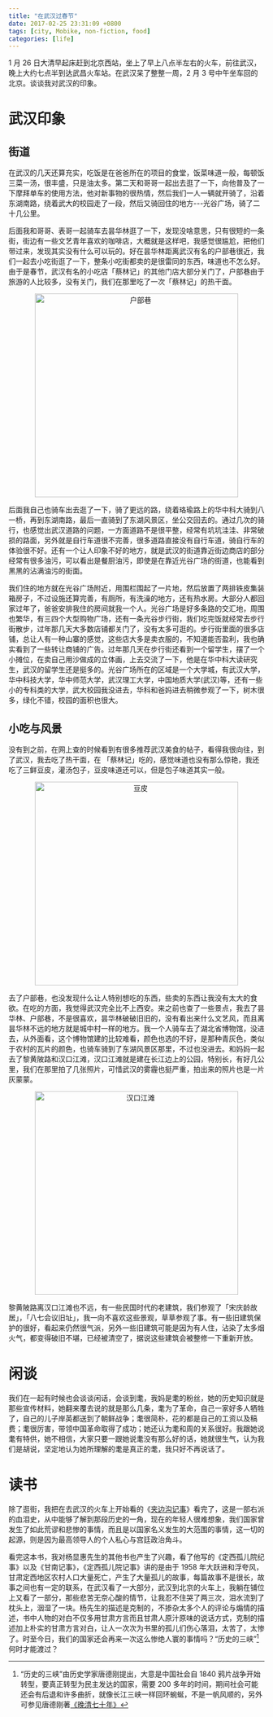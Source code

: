 ```yaml
---
title: "在武汉过春节"
date: 2017-02-25 23:31:09 +0800
tags: [city, Mobike, non-fiction, food]
categories: [life]
---
```


1 月 26 日大清早起床赶到北京西站，坐上了早上八点半左右的火车，前往武汉，晚上大约七点半到达武昌火车站。在武汉呆了整整一周，2 月 3 号中午坐车回的北京。谈谈我对武汉的印象。

<!-- more -->

# 武汉印象

## 街道

在武汉的几天还算充实，吃饭是在爸爸所在的项目的食堂，饭菜味道一般，每顿饭三菜一汤，很丰盛，只是油太多。第二天和哥哥一起出去逛了一下，向他普及了一下摩拜单车的使用方法，他对新事物的很热情，然后我们一人一辆就开骑了，沿着东湖南路，绕着武大的校园走了一段，然后又骑回住的地方---光谷广场，骑了二十几公里。

后面我和哥哥、表哥一起骑车去昙华林逛了一下，发现没啥意思，只有很短的一条街，街边有一些文艺青年喜欢的咖啡店，大概就是这样吧，我感觉很尴尬，把他们带过来，发现其实没有什么可以玩的。好在昙华林距离武汉有名的户部巷很近，我们一起去小吃街逛了一下，整条小吃街都卖的是很雷同的东西，味道也不怎么好。由于是春节，武汉有名的小吃店「蔡林记」的其他门店大部分关门了，户部巷由于旅游的人比较多，没有关门，我们在那里吃了一次「蔡林记」的热干面。

<p align="center">
<img src="https://blog-resource-1257868508.file.myqcloud.com/hubuxiang.jpg" title="户部巷" width="400">
</p>

后面我自己也骑车出去逛了一下，骑了更远的路，绕着珞瑜路上的华中科大骑到八一桥，再到东湖南路，最后一直骑到了东湖风景区，坐公交回去的。通过几次的骑行，也感觉出武汉道路的问题，一方面道路不是很平整，经常有坑坑洼洼、非常破损的路面，另外就是自行车道很不完善，很多道路直接没有自行车道，骑自行车的体验很不好。还有一个让人印象不好的地方，就是武汉的街道靠近街边商店的部分经常有很多油污，可以看出是餐厨油污，即使是在靠近光谷广场的街道，也能看到黑黑的沾满油污的街面。

我们住的地方就在光谷广场附近，用围栏围起了一片地，然后放置了两排铁皮集装箱房子，不过设施还算完善，有厕所，有洗澡的地方，还有热水房。大部分人都回家过年了，爸爸安排我住的房间就我一个人。光谷广场是好多条路的交汇地，周围也繁华，有三四个大型购物广场，还有一条光谷步行街，我们吃完饭就经常去步行街散步，过年那几天大多数店铺都关门了，没有太多可逛的。步行街里面的很多店铺，总让人有一种山寨的感觉，这些店大多是卖衣服的，不知道能否盈利，我也确实看到了一些转让商铺的广告。过年那几天在步行街还看到一个留学生，摆了一个小摊位，在卖自己用沙做成的立体画，上去交流了一下，他是在华中科大读研究生，武汉的留学生还是挺多的。光谷广场所在的区域是一个大学城，有武汉大学，华中科技大学，华中师范大学，武汉理工大学，中国地质大学(武汉)等，还有一些小的专科类的大学，武大校园我没进去，华科和爸妈进去稍微参观了一下，树木很多，绿化不错，校园的面积也很大。

## 小吃与风景

没有到之前，在网上查的时候看到有很多推荐武汉美食的帖子，看得我很向往，到了武汉，我去吃了热干面，在 「蔡林记」吃的，感觉味道也没有那么惊艳，我还吃了三鲜豆皮，灌汤包子，豆皮味道还可以，但是包子味道其实一般。

<p align="center">
<img src="https://blog-resource-1257868508.file.myqcloud.com/sanxiandoupi.jpg" width="400" title="豆皮">
</p>

去了户部巷，也没发现什么让人特别想吃的东西，些卖的东西让我没有太大的食欲。在吃的方面，我觉得武汉完全比不上西安。来之前也查了一些景点，我去了昙华林、户部巷，不是很喜欢，昙华林破破旧旧的，没有看出来什么文艺风，而且离昙华林不远的地方就是城中村一样的地方。我一个人骑车去了湖北省博物馆，没进去，从外面看，这个博物馆建的比较难看，颜色也选的不好，是那种青灰色，类似于农村的瓦片的颜色，也骑车骑到了东湖风景区那里，不过也没进去。和妈妈一起去了黎黄陂路和汉口江滩，汉口江滩就是建在长江边上的公园，特别长，有好几公里，我们在那里拍了几张照片，可惜武汉的雾霾也挺严重，拍出来的照片也是一片灰蒙蒙。

<p align="center">
<img src="https://blog-resource-1257868508.file.myqcloud.com/hankoujiangtan.jpg" width="400" title="汉口江滩">
</p>

黎黄陂路离汉口江滩也不远，有一些民国时代的老建筑，我们参观了「宋庆龄故居」，「八七会议旧址」，我一向不喜欢这些景观，草草参观了事。有一些旧建筑保护的很好，看起来仍然很气派，另外一些旧建筑可能是因为有人住，沾染了太多烟火气，都变得破旧不堪，已经被清空了，据说这些建筑会被整修一下重新开放。

# 闲谈

我们在一起有时候也会谈谈闲话，会谈到耄，我妈是耄的粉丝，她的历史知识就是那些宣传材料，她翻来覆去说的就是那么几条，耄为了革命，自己一家好多人牺牲了，自己的儿子岸英都送到了朝鲜战争；耄很简朴，花的都是自己的工资以及稿费；耄很厉害，带领中国革命取得了成功；她还认为耄和周的关系很好。我跟她说耄有特供，她不相信，大家只要一跟她说耄没有那么好的话，她就很生气，认为我们是胡说，坚定地认为她所理解的耄是真正的耄，我只好不再说话了。

# 读书

除了逛街，我把在去武汉的火车上开始看的《[夹边沟记事](https://book.douban.com/subject/1064223/)》看完了，这是一部右派的血泪史，从中能够了解到那段历史的一角，现在的年轻人很难想象，我们国家曾发生了如此荒谬和悲惨的事情，而且是以国家名义发生的大范围的事情，这一切的起源，则是因为最高领导人的个人私心与宫廷政治角斗。

看完这本书，我对杨显惠先生的其他书也产生了兴趣，看了他写的《定西孤儿院纪事》以及《甘南记事》，《定西孤儿院记事》讲的是由于 1958 年大跃进和浮夸风，甘肃定西地区农村人口大量死亡，产生了大量孤儿的故事，每篇故事不是很长，故事之间也有一定的联系，在武汉看了一大部分，武汉到北京的火车上，我躺在铺位上又看了一部分，那些悲苦无奈心酸的情节，让我忍不住哭了两三次，泪水流到了枕头上，洇湿了一块。杨先生的描述是克制的，不掺杂太多个人的评论与煽情的描述，书中人物的对白不仅多用甘肃方言而且甘肃人原汁原味的说话方式，克制的描述加上朴实的甘肃方言对白，让人一次次为书里的孤儿们伤心落泪，太苦了，太惨了。时至今日，我们的国家还会再来一次这么惨绝人寰的事情吗？“历史的三峡”[^1]何时才能渡过？

[^1]: “历史的三峡”由历史学家唐德刚提出，大意是中国社会自 1840 鸦片战争开始转型，要真正转型为民主发达的国家，需要 200 多年的时间，期间社会可能还会有后退和许多曲折，就像长江三峡一样回环蜿蜒，不是一帆风顺的，另外可参见唐德刚著[《晚清七十年》](https://zh.wikipedia.org/wiki/%E6%99%9A%E6%B8%85%E4%B8%83%E5%8D%81%E5%B9%B4)
